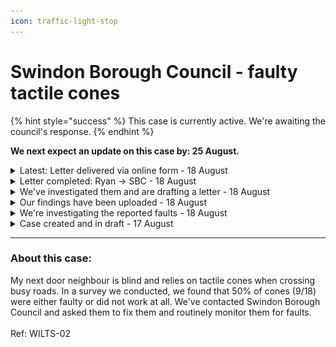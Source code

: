 ```yaml
---
icon: traffic-light-stop
---
```


# Swindon Borough Council - faulty tactile cones



{% hint style="success" %}
This case is currently active. We're awaiting the council's response.
{% endhint %}

**We next expect an update on this case by: 25 August.**

<details>

<summary>Latest: Letter delivered via online form - 18 August</summary>

We've submitted our letter via the online form. The council have quoted 10 working days - however this is the longest timeframe.

</details>

<details>

<summary>Letter completed: Ryan -> SBC - 18 August</summary>

To whom this may concern,

I am writing to lodge a formal complaint regarding the upkeep of tactile cones across my area. Today, I conducted a check of all tactile cones on the A4198 Junction, leading to the Orbital, Toby Carvery, and the Blunsdon Arms.

On the 18 cones we tested, only 9 worked. Within this correspondence, I have attached a scanned copy of the A4198 Junction, and the faulty tactile cones are circled with an X.

The route was selected as my neighbour is blind, and he quite often (more than once a week) walks to Asda, the Toby and the Blunsdon Arms. He often has no one with him to help, and the other day he was stuck in the middle of the road (see circled area on scanned picture) and could not go back due to both side’s cones not working. He was stuck there until somebody kindly walked him across. There will not always be someone there to help.

As a council, it is your responsibility to be checking these cones and ensuring they are in good working order. I am submitting a complaint due to this reason.

Please note that under the Highways Act of 1980, you have a statutory duty to ensure roads and paths are maintained. In addition, under the E quality Act of 2010, you have a duty to make reasonable adjustments for those with disabilities.

I am asking that you fix these cones as quickly as possible, and monitor them in the future.

Yours sincerely,\
\
RI (not shown - lead case officer)

</details>

<details>

<summary>We've investigated them and are drafting a letter - 18 August</summary>

We found that 50% of cones did not work. We're currently drafting a letter to SBC. This will update soon.

</details>

<details>

<summary>Our findings have been uploaded - 18 August</summary>

<img src="../.gitbook/assets/Scan_20240818.png" alt="" data-size="original">A circled X means it's faulty.

</details>

<details>

<summary>We're investigating the reported faults - 18 August</summary>

We're currently out investigating the reported faults in the area reported.

</details>

<details>

<summary>Case created and in draft - 17 August</summary>

My next door neighbour is blind and relies on tactile cones when crossing busy roads. In a survey we conducted, we found that 50% of cones (9/18) were either faulty or did not work at all. We've contacted Swindon Borough Council and asked them to fix them and routinely monitor them for faults.

</details>

***

### About this case:

My next door neighbour is blind and relies on tactile cones when crossing busy roads. In a survey we conducted, we found that 50% of cones (9/18) were either faulty or did not work at all. We've contacted Swindon Borough Council and asked them to fix them and routinely monitor them for faults.\
\
Ref: WILTS-02
